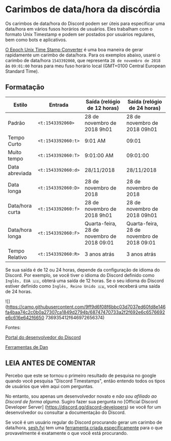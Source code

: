 # Carimbos de data/hora da discórdia
Os carimbos de data/hora do Discord podem ser úteis para especificar uma data/hora em vários fusos horários de usuários. Eles trabalham com o formato Unix Timestamp e podem ser postados por usuários regulares, bem como bots e aplicativos.

[O Epoch Unix Time Stamp Converter](https://www.unixtimestamp.com/) é uma boa maneira de gerar rapidamente um carimbo de data/hora. Para os exemplos abaixo, usarei o carimbo de data/hora `1543392060`, que representa `28 de novembro de 2018` às `09:01:00` horas para meu fuso horário local (GMT+0100 Central European Standard Time).

## Formatação

|Estilo|Entrada|Saída (relógio de 12 horas)|Saída (relógio de 24 horas)
|--|--|--|--
|Padrão|`<t:1543392060>`|28 de novembro de 2018 9h01|28 de novembro de 2018 09h01
|Tempo Curto|`<t:1543392060:t>`|9:01 AM|09:01
|Muito tempo|`<t:1543392060:T>`|9:01:00 AM|09:01:00
|Data abreviada|`<t:1543392060:d>`|28/11/2018|28/11/2018
|Data longa|`<t:1543392060:D>`|28 de novembro de 2018|28 de novembro de 2018
|Data/hora curta|`<t:1543392060:f>`|28 de novembro de 2018 9h01|28 de novembro de 2018 09h01
|Data/hora longa|`<t:1543392060:F>`|Quarta-feira, 28 de novembro de 2018 09:01|Quarta-feira, 28 de novembro de 2018 09:01
|Tempo Relativo|`<t:1543392060:R>`|3 anos atrás|3 anos atrás

Se sua saída é de 12 ou 24 horas, depende da configuração de idioma do Discord. Por exemplo, se você tiver o idioma do Discord definido como `Inglês, EUA 🇺🇸`, obterá uma saída de 12 horas. Se o seu idioma do Discord estiver definido como `Inglês, Reino Unido 🇬🇧`, você receberá uma saída de 24 horas.

![](https://camo.githubusercontent.com/9ff9d6f08f6bbc03d7037ed60fd8e146fa4baa74c2c0b0a27307ca1849d2794b/68747470733a2f2f692e6c6576692e6c616e642f6650 736935412f646972656374)

Fontes:

[Portal do desenvolvedor do Discord](https://discord.com/developers/docs/reference#message-formatting-timestamp-styles)

[Ferramentas de Dan](https://www.unixtimestamp.com/)

## LEIA ANTES DE COMENTAR

Percebo que este se tornou o primeiro resultado de pesquisa no google quando você pesquisa "Discord Timestamps", então entendo todos os tipos de usuários que vêm aqui com perguntas.

No entanto, sou apenas um desenvolvedor novato e *não sou afiliado ao Discord de forma alguma*. Sugiro fazer sua pergunta no [Official Discord Developer Server] (https://discord.gg/discord-developers) se você for um desenvolvedor ou consultar a documentação do Discord.

Se você é um usuário regular do Discord procurando gerar um carimbo de data/hora, [sesh.fyi](https://sesh.fyi/) tem uma [ferramenta criada especificamente](https://sesh.fyi/timestamp/) para o que provavelmente é exatamente o que você está procurando.
